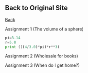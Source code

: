 ## Back to Original Site

[Back](index.md)

Assignment 1 (The volume of a sphere)

```python
pi=3.14
r=5.0
print (((4/3.0)*pi)*r**3)
```

Assignment 2 (Wholesale for books)


Assignment 3 (When do I get home?)

